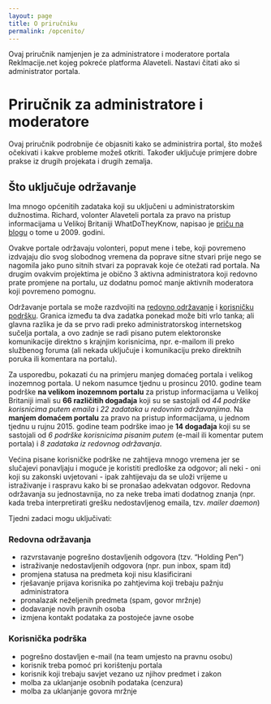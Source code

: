 ```yaml
---
layout: page
title: O priručniku
permalink: /opcenito/
---
```


Ovaj priručnik namjenjen je za administratore i moderatore portala Reklmacije.net kojeg pokreće platforma Alaveteli. Nastavi čitati ako si administrator portala.

# Priručnik za administratore i moderatore
Ovaj priručnik podrobnije će objasniti kako se administrira portal, što možeš očekivati i kakve probleme možeš otkriti. Također uključuje primjere dobre prakse iz drugih projekata i drugih zemalja.

## Što uključuje održavanje
Ima mnogo općenitih zadataka koji su uključeni u administratorskim dužnostima. Richard, volonter Alaveteli portala za pravo na pristup informacijama u Velikoj Britaniji WhatDoTheyKnow, napisao je [priču na blogu][richard-blog-2009] o tome u 2009. godini.

Ovakve portale održavaju volonteri, poput mene i tebe, koji povremeno izdvajaju dio svog slobodnog vremena da poprave sitne stvari prije nego se nagomila jako puno sitnih stvari za popravak koje će otežati rad portala. Na drugim ovakvim projektima je obično 3 aktivna administratora koji redovno prate promjene na portalu, uz dodatnu pomoć manje aktivnih moderatora koji povremeno pomognu.

Održavanje portala se može razdvojiti na [redovno održavanje][maintenance] i [korisničku podršku][user-support]. Granica između ta dva zadatka ponekad može biti vrlo tanka; ali glavna razlika je da se prvo radi preko administratorskog internetskog sučelja portala, a ovo zadnje se radi pisano putem elektoronske komunikacije direktno s krajnjim korisnicima, npr. e-mailom ili preko službenog foruma (ali nekada uključuje i komunikaciju preko direktnih poruka ili komentara na portalu).

Za usporedbu, pokazati ću na primjeru manjeg domaćeg portala i velikog inozemnog portala. U nekom nasumce tjednu u prosincu 2010. godine team podrške **na velikom inozemnom portalu** za pristup informacijama u Velikoj Britaniji imali su **66 različitih događaja** koji su se sastojali od *44 podrške korisnicima putem emaila* i *22 zadataka u redovnim održavanjima*. Na **manjem domaćem portalu** za pravo na pristup informacijama, u jednom tjednu u rujnu 2015. godine team podrške imao je **14 događaja** koji su se sastojali od *6 podrške korisnicima pisanim putem* (e-mail ili komentar putem portala) i *8 zadataka iz redovnog održavanja*.

Većina pisane korisničke podrške ne zahtijeva mnogo vremena jer se slučajevi ponavljaju i moguće je koristiti predloške za odgovor; ali neki - oni koji su zakonski uvjetovani - ipak zahtijevaju da se uloži vrijeme u istraživanje i raspravu kako bi se pronašao adekvatan odgovor. Redovna održavanja su jednostavnija, no za neke treba imati dodatnog znanja (npr. kada treba interpretirati grešku nedostavljenog emaila, tzv. *mailer daemon*)

Tjedni zadaci mogu uključivati:

### Redovna održavanja
- razvrstavanje pogrešno dostavljenih odgovora (tzv. “Holding Pen”)
- istraživanje nedostavljenih odgovora (npr. pun inbox, spam itd)
- promjena statusa na predmeta koji nisu klasificirani
- rješavanje prijava korisnika po zahtjevima koji trebaju pažnju administratora
- pronalazak neželjenih predmeta (spam, govor mržnje)
- dodavanje novih pravnih osoba
- izmjena kontakt podataka za postojeće javne osobe

### Korisnička podrška
- pogrešno dostavljen e-mail (na team umjesto na pravnu osobu)
- korisnik treba pomoć pri korištenju portala
- korisnik koji trebaju savjet vezano uz njihov predmet i zakon
- molba za uklanjanje osobnih podataka (cenzura)
- molba za uklanjanje govora mržnje

[richard-blog-2009]:    https://www.mysociety.org/2009/10/13/behind-whatdotheyknow/
[maintenance]:          #
[user-support]:         #

